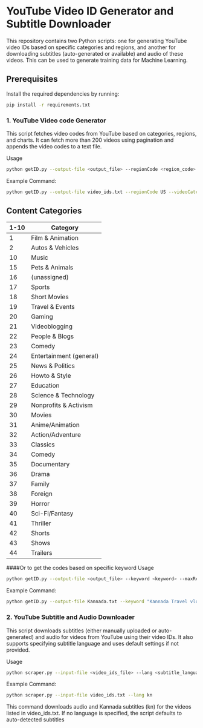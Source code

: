 # YouTube Video ID Generator and Subtitle Downloader

This repository contains two Python scripts: one for generating YouTube video IDs based on specific categories and regions, and another for downloading subtitles (auto-generated or available) and audio of these videos.
This can be used to generate training data for Machine Learning.

## Prerequisites

Install the required dependencies by running:

```bash
pip install -r requirements.txt
```

### 1. YouTube Video code Generator

This script fetches video codes from YouTube based on categories, regions, and charts. It can fetch more than 200 videos using pagination and appends the video codes to a text file.

Usage

```bash
python getID.py --output-file <output_file> --regionCode <region_code> --videoCategoryId <category_ids>
```

Example Command:

```bash
python getID.py --output-file video_ids.txt --regionCode US --videoCategoryId 10,24,17
```

## Content Categories

| **1-10** | **Category**            |
| -------- | ----------------------- |
| 1        | Film & Animation        |
| 2        | Autos & Vehicles        |
| 10       | Music                   |
| 15       | Pets & Animals          |
| 16       | (unassigned)            |
| 17       | Sports                  |
| 18       | Short Movies            |
| 19       | Travel & Events         |
| 20       | Gaming                  |
| 21       | Videoblogging           |
| 22       | People & Blogs          |
| 23       | Comedy                  |
| 24       | Entertainment (general) |
| 25       | News & Politics         |
| 26       | Howto & Style           |
| 27       | Education               |
| 28       | Science & Technology    |
| 29       | Nonprofits & Activism   |
| 30       | Movies                  |
| 31       | Anime/Animation         |
| 32       | Action/Adventure        |
| 33       | Classics                |
| 34       | Comedy                  |
| 35       | Documentary             |
| 36       | Drama                   |
| 37       | Family                  |
| 38       | Foreign                 |
| 39       | Horror                  |
| 40       | Sci-Fi/Fantasy          |
| 41       | Thriller                |
| 42       | Shorts                  |
| 43       | Shows                   |
| 44       | Trailers                |

####Or to get the codes based on specific keyword
Usage

```bash
python getID.py --output-file <output_file> --keyword <keyword> --maxResults <Maximum outputs>
```

Example Command:

```bash
python getID.py --output-file Kannada.txt --keyword "Kannada Travel vlog" --maxResults 50
```

### 2. YouTube Subtitle and Audio Downloader

This script downloads subtitles (either manually uploaded or auto-generated) and audio for videos from YouTube using their video IDs. It also supports specifying subtitle language and uses default settings if not provided.

Usage

```bash
python scraper.py --input-file <video_ids_file> --lang <subtitle_language>
```

Example Command:

```bash
python scraper.py --input-file video_ids.txt --lang kn
```

This command downloads audio and Kannada subtitles (kn) for the videos listed in video_ids.txt. If no language is specified, the script defaults to auto-detected subtitles
